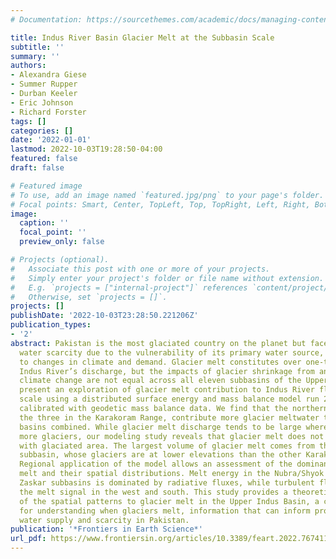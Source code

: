 ```yaml
---
# Documentation: https://sourcethemes.com/academic/docs/managing-content/

title: Indus River Basin Glacier Melt at the Subbasin Scale
subtitle: ''
summary: ''
authors:
- Alexandra Giese
- Summer Rupper
- Durban Keeler
- Eric Johnson
- Richard Forster
tags: []
categories: []
date: '2022-01-01'
lastmod: 2022-10-03T19:28:50-04:00
featured: false
draft: false

# Featured image
# To use, add an image named `featured.jpg/png` to your page's folder.
# Focal points: Smart, Center, TopLeft, Top, TopRight, Left, Right, BottomLeft, Bottom, BottomRight.
image:
  caption: ''
  focal_point: ''
  preview_only: false

# Projects (optional).
#   Associate this post with one or more of your projects.
#   Simply enter your project's folder or file name without extension.
#   E.g. `projects = ["internal-project"]` references `content/project/deep-learning/index.md`.
#   Otherwise, set `projects = []`.
projects: []
publishDate: '2022-10-03T23:28:50.221206Z'
publication_types:
- '2'
abstract: Pakistan is the most glaciated country on the planet but faces increasing
  water scarcity due to the vulnerability of its primary water source, the Indus River,
  to changes in climate and demand. Glacier melt constitutes over one-third of the
  Indus River’s discharge, but the impacts of glacier shrinkage from anthropogenic
  climate change are not equal across all eleven subbasins of the Upper Indus. We
  present an exploration of glacier melt contribution to Indus River flow at the subbasin
  scale using a distributed surface energy and mass balance model run 2001–2013 and
  calibrated with geodetic mass balance data. We find that the northern subbasins,
  the three in the Karakoram Range, contribute more glacier meltwater than the other
  basins combined. While glacier melt discharge tends to be large where there are
  more glaciers, our modeling study reveals that glacier melt does not scale directly
  with glaciated area. The largest volume of glacier melt comes from the Gilgit/Hunza
  subbasin, whose glaciers are at lower elevations than the other Karakoram subbasins.
  Regional application of the model allows an assessment of the dominant drivers of
  melt and their spatial distributions. Melt energy in the Nubra/Shyok and neighboring
  Zaskar subbasins is dominated by radiative fluxes, while turbulent fluxes dominate
  the melt signal in the west and south. This study provides a theoretical exploration
  of the spatial patterns to glacier melt in the Upper Indus Basin, a critical foundation
  for understanding when glaciers melt, information that can inform projections of
  water supply and scarcity in Pakistan.
publication: '*Frontiers in Earth Science*'
url_pdf: https://www.frontiersin.org/articles/10.3389/feart.2022.767411
---
```

